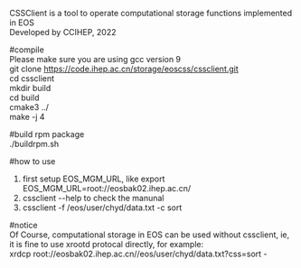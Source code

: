 CSSClient is a tool to operate computational storage functions implemented in EOS <br>
Developed by CCIHEP, 2022 <br>



#compile  
Please make sure you are using gcc version 9  
git clone https://code.ihep.ac.cn/storage/eoscss/cssclient.git      
cd cssclient  
mkdir build  
cd build  
cmake3 ../  
make -j 4 
   
#build rpm package  
./buildrpm.sh

#how to use  
1) first setup EOS_MGM_URL, like export EOS_MGM_URL=root://eosbak02.ihep.ac.cn/  
2) cssclient --help to check the manunal
3) cssclient -f /eos/user/chyd/data.txt -c sort 

#notice  
Of Course, computational storage in EOS can be used without cssclient, ie, it is fine to use xrootd protocal directly, for example:  
xrdcp root://eosbak02.ihep.ac.cn//eos/user/chyd/data.txt?css=sort - 
